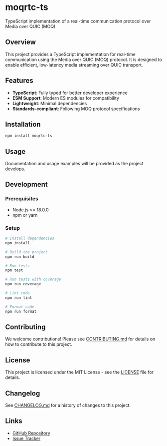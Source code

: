 # moqrtc-ts

TypeScript implementation of a real-time communication protocol over Media over QUIC (MOQ)

## Overview

This project provides a TypeScript implementation for real-time communication using the Media over QUIC (MOQ) protocol. It is designed to enable efficient, low-latency media streaming over QUIC transport.

## Features

- **TypeScript**: Fully typed for better developer experience
- **ESM Support**: Modern ES modules for compatibility
- **Lightweight**: Minimal dependencies
- **Standards-compliant**: Following MOQ protocol specifications

## Installation

```bash
npm install moqrtc-ts
```

## Usage

Documentation and usage examples will be provided as the project develops.

## Development

### Prerequisites

- Node.js >= 18.0.0
- npm or yarn

### Setup

```bash
# Install dependencies
npm install

# Build the project
npm run build

# Run tests
npm test

# Run tests with coverage
npm run coverage

# Lint code
npm run lint

# Format code
npm run format
```

## Contributing

We welcome contributions! Please see [CONTRIBUTING.md](CONTRIBUTING.md) for details on how to contribute to this project.

## License

This project is licensed under the MIT License - see the [LICENSE](LICENSE) file for details.

## Changelog

See [CHANGELOG.md](CHANGELOG.md) for a history of changes to this project.

## Links

- [GitHub Repository](https://github.com/OkutaniDaichi0106/moqrtc-js)
- [Issue Tracker](https://github.com/OkutaniDaichi0106/moqrtc-js/issues)
